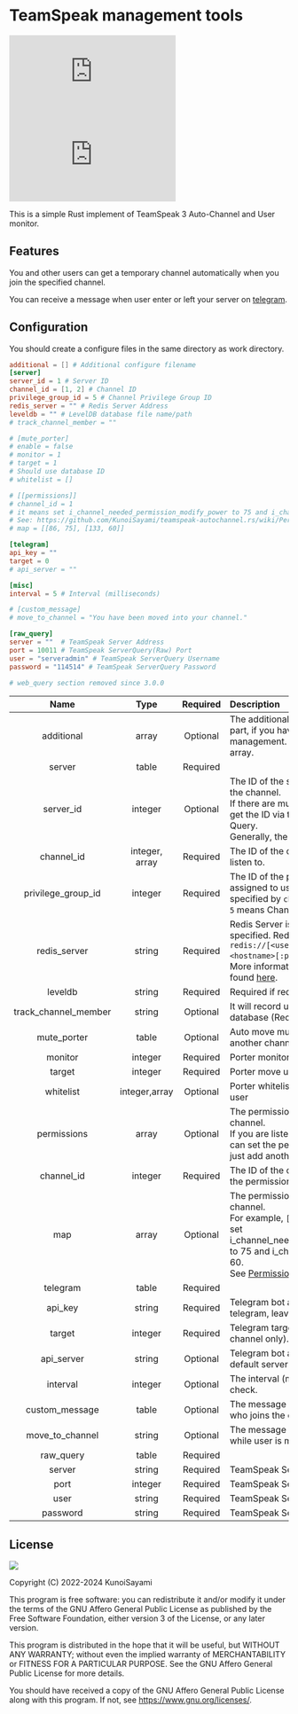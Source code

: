 # TeamSpeak management tools

![License](https://img.shields.io/github/license/KunoiSayami/teamspeak-management-tools.rs?style=for-the-badge) ![GitHub release (latest SemVer)](https://img.shields.io/github/v/release/KunoiSayami/teamspeak-management-tools.rs?style=for-the-badge)

This is a simple Rust implement of TeamSpeak 3 Auto-Channel and User monitor.

## Features

You and other users can get a temporary channel automatically when you join the specified channel.

You can receive a message when user enter or left your server on [telegram](https://telegram.org/).


## Configuration

You should create a configure files in the same directory as work directory.


```toml
additional = [] # Additional configure filename
[server]
server_id = 1 # Server ID
channel_id = [1, 2] # Channel ID
privilege_group_id = 5 # Channel Privilege Group ID
redis_server = "" # Redis Server Address
leveldb = "" # LevelDB database file name/path
# track_channel_member = ""

# [mute_porter]
# enable = false
# monitor = 1
# target = 1
# Should use database ID
# whitelist = []

# [[permissions]]
# channel_id = 1
# it means set i_channel_needed_permission_modify_power to 75 and i_channel_needed_delete_power to 60
# See: https://github.com/KunoiSayami/teamspeak-autochannel.rs/wiki/Permission-List for more key information
# map = [[86, 75], [133, 60]]

[telegram]
api_key = ""
target = 0
# api_server = ""

[misc]
interval = 5 # Interval (milliseconds)

# [custom_message]
# move_to_channel = "You have been moved into your channel."

[raw_query]
server = ""  # TeamSpeak Server Address
port = 10011 # TeamSpeak ServerQuery(Raw) Port
user = "serveradmin" # TeamSpeak ServerQuery Username
password = "114514" # TeamSpeak ServerQuery Password

# web_query section removed since 3.0.0
```

|         Name         |      Type      | Required | Description                                                                                                                                                                                                                                                                                                              |
|:--------------------:|:--------------:|:--------:|:-------------------------------------------------------------------------------------------------------------------------------------------------------------------------------------------------------------------------------------------------------------------------------------------------------------------------|
|      additional      |    array       | Optional | The additional server configure filename part, if you have multiple server to management. You should put strings in this array.                                                                                                                                                                                          |
|        server        |     table      | Required |                                                                                                                                                                                                                                                                                                                          |
|      server_id       |    integer     | Optional | The ID of the server, which you want to get the channel. <br>If there are multiple servers running, you can get the ID via the TeamSpeak 3 Server Query. <br>Generally, the server ID is `1`.                                                                                                                            |
|      channel_id      | integer, array | Required | The ID of the channel, which you want to listen to.                                                                                                                                                                                                                                                                      |
|  privilege_group_id  |    integer     | Required | The ID of the privilege group, which will be assigned to user who joins the channel specified by `channel_id`. <br>`5` means Channel Admin Generally.                                                                                                                                                                    |
|     redis_server     |     string     | Required | Redis Server is optional if `leveldb` is specified. Redis Server Should be like `redis://[<username>][:<password>@]<hostname>[:port][/<db>]`. <br>More information about Redis URL can be found [here](https://docs.rs/redis/latest/redis/#connection-parameters).                                                       |
|       leveldb        |     string     | Required | Required if redis server is not specified                                                                                                                                                                                                                                                                                |
| track_channel_member |     string     | Optional | It will record user membership in specify database (Require `tracker` feature)                                                                                                                                                                                                                                           |
|     mute_porter      |     table      | Optional | Auto move muter user from one channel to another channel, useful in default channel.                                                                                                                                                                                                                                     |
|       monitor        |    integer     | Required | Porter monitor channel.                                                                                                                                                                                                                                                                                                  |
|        target        |    integer     | Required | Porter move user to this channel.                                                                                                                                                                                                                                                                                        |
|      whitelist       | integer,array  | Optional | Porter whitelist, use database ID to identify user                                                                                                                                                                                                                                                                       |
|     permissions      |     array      | Optional | The permission you want to set to the channel.<br/>If you are listening to multiple channels, you can set the permission for each channel by just add another `permissions` section.                                                                                                                                     |
|      channel_id      |    integer     | Required | The ID of the channel, which you want to add the permission to.                                                                                                                                                                                                                                                          |
|         map          |     array      | Optional | The permission you want to set to the channel. <br/>For example, `[[86, 75], [133, 60]]` means set i_channel_needed_permission_modify_power to 75 and i_channel_needed_delete_power to 60. <br>See [Permission List](https://github.com/KunoiSayami/teamspeak-autochannel.rs/wiki/Permission-List) for more information. |
|       telegram       |     table      | Required |                                                                                                                                                                                                                                                                                                                          |
|       api_key        |     string     | Required | Telegram bot api key. If you don't use telegram, leave it blank.                                                                                                                                                                                                                                                         |
|        target        |    integer     | Required | Telegram target channel (current support channel only).                                                                                                                                                                                                                                                                  |
|      api_server      |     string     | Optional | Telegram bot api server, leave blank to use default server.                                                                                                                                                                                                                                                              |
|       interval       |    integer     | Optional | The interval (milliseconds) between each check.                                                                                                                                                                                                                                                                          |
|    custom_message    |     table      | Optional | The message you want to send to the user who joins the channel.                                                                                                                                                                                                                                                          |
|   move_to_channel    |     string     | Optional | The message you want to send to the user while user is moved to the their channel.                                                                                                                                                                                                                                       |
|      raw_query       |     table      | Required |                                                                                                                                                                                                                                                                                                                          |
|        server        |     string     | Required | TeamSpeak Server Address                                                                                                                                                                                                                                                                                                 |
|         port         |    integer     | Required | TeamSpeak ServerQuery(Raw) Port                                                                                                                                                                                                                                                                                          |
|         user         |     string     | Required | TeamSpeak ServerQuery Username                                                                                                                                                                                                                                                                                           |
|       password       |     string     | Required | TeamSpeak ServerQuery Password                                                                                                                                                                                                                                                                                           |


## License

[![](https://www.gnu.org/graphics/agplv3-155x51.png)](https://www.gnu.org/licenses/agpl-3.0.txt)

Copyright (C) 2022-2024 KunoiSayami

This program is free software: you can redistribute it and/or modify it under the terms of the GNU Affero General Public License as published by the Free Software Foundation, either version 3 of the License, or any later version.

This program is distributed in the hope that it will be useful, but WITHOUT ANY WARRANTY; without even the implied warranty of MERCHANTABILITY or FITNESS FOR A PARTICULAR PURPOSE. See the GNU Affero General Public License for more details.

You should have received a copy of the GNU Affero General Public License along with this program. If not, see <https://www.gnu.org/licenses/>.